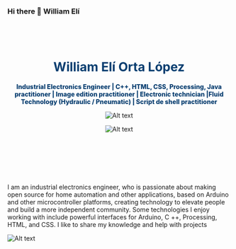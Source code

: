 ### Hi there 👋 William Elí
 
 <header class="w3-container w3-center" style="padding: 44px 16px;" id="home">
    <meta charset="utf-8">
 <h1 class="w3-jumbo">
      <b style="color: #083e70;">William Elí Orta López</b>
</h1>
 <p style="
    color: #083e70;
    font-weight: 800;
">Industrial Electronics Engineer | C++, HTML, CSS, Processing, Java  practitioner | Image edition practitioner | Electronic technician |Fluid Technology (Hydraulic / Pneumatic) | Script de shell practitioner</p>

 
  ![Alt text](https://raw.githubusercontent.com/ramun9533/Pagina-de-Presentacion/main/Yo.jpg) 
 
  ![Alt text](https://raw.githubusercontent.com/ramun9533/Pagina-de-Presentacion/8fc9f7e550fd477a4fab49dccef50371c788cfd9/2.png.svg) 
  
  
 </header>
 


 
   <section>
 
  <p> I am an industrial electronics engineer, who is passionate about making open source for home automation and other
    applications, based on Arduino and other microcontroller platforms, creating technology to elevate people and build 
    a more independent community. Some technologies I enjoy working with include powerful interfaces for Arduino, C ++, 
    Processing, HTML, and CSS. I like to share my knowledge and help with projects
 </p>
    
   
    


</section>

 ![Alt text](https://github.com/ramun9533/Pagina-de-Presentacion/blob/main/5.png?raw=true)
 
 
 
 
